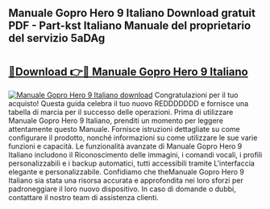 ## Manuale Gopro Hero 9 Italiano Download gratuit PDF - Part-kst Italiano Manuale del proprietario del servizio 5aDAg

# <h2><a href="http://df9hdl0.blite.top/?on=Manuale+Gopro+Hero+9+Italiano">🔗Download 👉🔴 Manuale Gopro Hero 9 Italiano</a></h2>

[![Manuale Gopro Hero 9 Italiano download](https://i.imgur.com/lujVjoI.png)](http://df9hdl0.blite.top/?on=Manuale+Gopro+Hero+9+Italiano)
Congratulazioni per il tuo acquisto! Questa guida celebra il tuo nuovo REDDDDDDD e fornisce una tabella di marcia per il successo delle operazioni. Prima di utilizzare Manuale Gopro Hero 9 Italiano, prenditi un momento per leggere attentamente questo Manuale. Fornisce istruzioni dettagliate su come configurare il prodotto, nonché informazioni su come utilizzare le sue varie funzioni e capacità. Le funzionalità avanzate di Manuale Gopro Hero 9 Italiano includono il Riconoscimento delle immagini, i comandi vocali, i profili personalizzabili e i backup automatici, tutti accessibili tramite L'interfaccia elegante e personalizzabile. Confidiamo che theManuale Gopro Hero 9 Italiano sia stata una risorsa accurata e approfondita nei loro sforzi per padroneggiare il loro nuovo dispositivo. In caso di domande o dubbi, contattare il nostro team di assistenza clienti.
